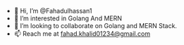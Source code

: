 - 👋 Hi, I’m @Fahadulhassan1
- 👀 I’m interested in Golang And MERN
- 💞️ I’m looking to collaborate on Golang and MERN Stack.
- 📫 Reach me at fahad.khalid01234@gmail.com

<!---
Fahadulhassan1/Fahadulhassan1 is a ✨ special ✨ repository because its `README.md` (this file) appears on your GitHub profile.
You can click the Preview link to take a look at your changes.
--->

